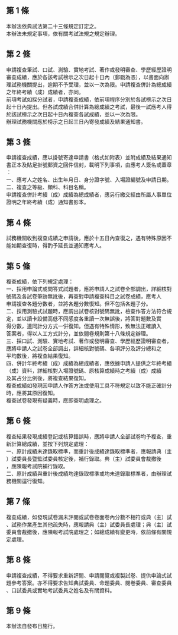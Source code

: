 第 1 條
-------
本辦法依典試法第二十三條規定訂定之。  
本辦法未規定事項，依有關考試法規之規定辦理。

第 2 條
-------
申請複查筆試、口試、測驗、實地考試、著作或發明審查、學歷經歷證明  
審查成績，應於各該考試榜示之次日起十日內（郵戳為憑），以書面向辦  
理試務機關提出，逾期不予受理，並以一次為限。申請複查併計為總成績  
之年終考績（成）成績者，亦同。  
前項考試如採分試者，申請複查成績，依前項程序分別於各試榜示之次日  
起十日內提出。但各試成績合併計算為總成績之考試，最後一試應考人得  
於該試榜示之次日起十日內複查各試成績，並以一次為限。  
辦理試務機關應於榜示之日起三日內寄發成績及結果通知書。

第 3 條
-------
申請複查成績，應以掛號寄達申請書（格式如附表）並附成績及結果通知  
書正本及貼足掛號郵資之回件信封，載明下列事項，由應考人簽名或蓋章  
：  
一、應考人之姓名、出生年月日、身分證字號、入場證編號及申請日期。  
二、複查之等級、類科、科目名稱。  
申請複查併計考績（成）成績為總成績者，應另行繳交經由所屬人事單位  
證明之年終考績（成）通知書影本。

第 4 條
-------
試務機關收到複查成績之申請後，應於十五日內查復之，遇有特殊原因不  
能如期查復時，得酌予延長並通知應考人。

第 5 條
-------
複查成績，依下列規定處理：  
一、採用申論式或問答式試題者，應將申請人之試卷全部調出，詳細核對  
    號碼及各試卷筆跡無訛後，再查對申請複查科目之試卷成績，應考人  
    申請複查各題分數者，並將各題分數復知。但不包括各題子分。  
二、採用測驗式試題時，應調出試卷核對號碼無訛，檢查作答方法符合規  
    定，並以讀卡設備高低不同感度各重讀一次無誤後，將答對題數及實  
    得分數，連同計分方式一併復知。但遇有特殊情形，致無法正確讀入  
    答案者，得以人工方式計分，並依閱卷規則第十八條規定辦理。  
三、採口試、測驗、實地考試、著作或發明審查、學歷經歷證明審查者，  
    應將申請人之試卷全部調出，詳細核對號碼、各項評分及評分總和之  
    平均數後，將複查結果復知。  
四、併計年終考績（成）成績為總成績者，應依據申請人提供之年終考績  
    （成）資料，詳細核對入場證號碼、原核算成績時之考績（成）成績  
    及其占分比例後，將複查結果復知。  
複查成績如發現因申請人作答方法或使用工具不符規定以致不能正確計分  
時，應將其原因復知。  
複查試卷發現有疑義時，應即查明處理之。

第 6 條
-------
複查結果發現成績登記或核算錯誤時，應將申請人全部試卷均予複查，重  
新計算總成績，並按下列規定處理：  
一、原計成績未達錄取標準，而重計後成績達錄取標準者，應報請典（主  
    ）試委員長暨監試委員核定後，補行錄取。典（主）試委員會裁撤後  
    ，應陳報考試院補行錄取。  
二、原計成績與重計後成績均達錄取標準或均未達錄取標準者，由辦理試  
    務機關逕行復知。

第 7 條
-------
複查成績，如發現試卷漏未評閱或試卷卷面卷內分數不相符或典（主）試  
、試務作業產生其他疏失時，應報請典（主）試委員長處理；典（主）試  
委員會裁撤後，應陳報考試院處理之；如總成績有變更時，依前條有關規  
定處理。

第 8 條
-------
申請複查成績，不得要求重新評閱、申請閱覽或複製試卷、提供申論式試  
題參考答案。亦不得要求告知典試委員、命題委員、閱卷委員、審查委員  
、口試委員或實地考試委員之姓名及有關資料。

第 9 條
-------
本辦法自發布日施行。

